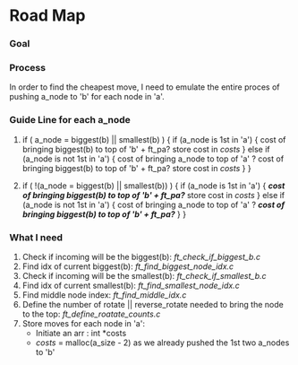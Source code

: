 # Road Map

### Goal


### Process
In order to find the cheapest move, I need to emulate the entire proces of pushing a_node to 'b' for each node in 'a'.

### Guide Line for each a_node
1. if ( a_node = biggest(b) || smallest(b) )
{
	 if (a_node is 1st in 'a')
	  {
		cost of bringing biggest(b) to top of 'b' + ft_pa?
		store cost in *costs*
	  }
	 else if (a_node is not 1st in 'a')
	  {
		cost of bringing a_node to top of 'a' ?
		cost of bringing biggest(b) to top of 'b' + ft_pa?
		store cost in *costs*
	  }
}

2. if ( !(a_node = biggest(b) || smallest(b)) )
{
	 if (a_node is 1st in 'a')
	  {
		***cost of bringing biggest(b) to top of 'b' + ft_pa?***
		store cost in *costs*
	  }
	 else if (a_node is not 1st in 'a')
	  {
		cost of bringing a_node to top of 'a' ?
		***cost of bringing biggest(b) to top of 'b' + ft_pa?***
	  }
}

### What I need
1. Check if incoming will be the biggest(b): *ft_check_if_biggest_b.c*
2. Find idx of current biggest(b): *ft_find_biggest_node_idx.c*
3. Check if incoming will be the smallest(b): *ft_check_if_smallest_b.c*
4. Find idx of current smallest(b): *ft_find_smallest_node_idx.c*
5. Find middle node index: *ft_find_middle_idx.c*
6. Define the number of rotate || reverse_rotate needed to bring
   the node to the top: *ft_define_roatate_counts.c*
5. Store moves for each node in 'a':
   + Initiate an arr : int *costs
   + *costs* = malloc(a_size - 2) as we already pushed the 1st two a_nodes to 'b'
